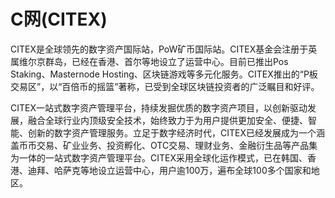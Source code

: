 # 

# C网(CITEX)

CITEX是全球领先的数字资产国际站，PoW矿币国际站。CITEX基金会注册于英属维尔京群岛，已经在香港、首尔等地设立了运营中心。目前已推出Pos Staking、Masternode Hosting、区块链游戏等多元化服务。CITEX推出的“P板交易区”，以“百倍币的摇篮”著称，已受到全球区块链投资者的广泛瞩目和好评。

CITEX一站式数字资产管理平台，持续发掘优质的数字资产项目，以创新驱动发展，融合全球行业内顶级安全技术，始终致力于为用户提供更加安全、便捷、智能、创新的数字资产管理服务。立足于数字经济时代，CITEX已经发展成为一个涵盖币币交易、矿业业务、投资孵化、OTC交易、理财业务、金融衍生品等产品集为一体的一站式数字资产管理平台。CITEX采用全球化运作模式，已在韩国、香港、迪拜、哈萨克等地设立运营中心，用户逾100万，遍布全球100多个国家和地区。

